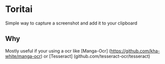 # Toritai
Simple way to capture a screenshot and add it to your clipboard

## Why
Mostly useful if your using a ocr like [Manga-Ocr] (https://github.com/kha-white/manga-ocr) or [Tesseract] (github.com/tesseract-ocr/tesseract)
